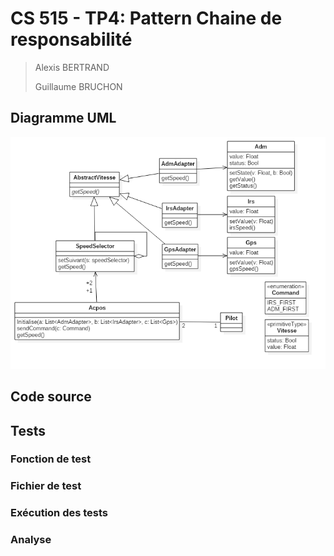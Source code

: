 # CS 515 - TP4: Pattern Chaine de responsabilité

> Alexis BERTRAND
>
> Guillaume BRUCHON



## Diagramme UML

![Diagramme de Classe](ClassDiagram1.png)

## Code source



## Tests

### Fonction de test

### Fichier de test

### Exécution des tests

### Analyse
